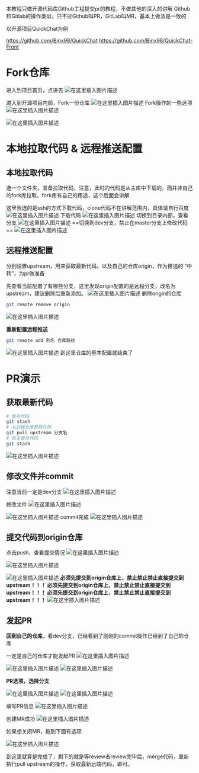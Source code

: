 本教程只做开源代码库Github工程提交pr的教程，不做其他的深入的讲解
Github和Gitlab的操作类似，只不过Github叫PR，GitLab叫MR，基本上做法是一致的

以开源项目QuickChat为例

https://github.com/Binx98/QuickChat
https://github.com/Binx98/QuickChat-Front

# Fork仓库
进入到项目首页，点进去
![在这里插入图片描述](https://img-blog.csdnimg.cn/direct/52da01c64038499a9c617e1e31162236.png)

进入到开源项目内部，Fork一份仓库
![在这里插入图片描述](https://img-blog.csdnimg.cn/direct/e31a2f1e468b41bc987d55ddb30c0415.png)
Fork操作的一些选项
![在这里插入图片描述](https://img-blog.csdnimg.cn/direct/04ae31df9b954bd5877454c719b738ec.png)

![在这里插入图片描述](https://img-blog.csdnimg.cn/direct/93e53e3ae2bd4490a7e0455240d63aa5.png)



# 本地拉取代码 & 远程推送配置
## 本地拉取代码
选一个文件夹，准备拉取代码，注意，此时的代码是从主库中下载的，而并非自己的fork库拉取，fork库有自己的用途，这个后面会讲解

这里我选的是ssh的方式下载代码，clone代码不在讲解范围内，具体请自行百度
![在这里插入图片描述](https://img-blog.csdnimg.cn/direct/59215af56edc4aa89a8dda8a57decc23.png)
下载代码
![在这里插入图片描述](https://img-blog.csdnimg.cn/direct/47f282031d7347c78c02dba83ac31197.png)
切换到目录内部，查看分支
![在这里插入图片描述](https://img-blog.csdnimg.cn/direct/37ebf53c03284b319337b59676d50ce2.png)
==切换到dev分支，禁止在master分支上修改代码==
![在这里插入图片描述](https://img-blog.csdnimg.cn/direct/e28f3ec401224d5cbcc0e6479201f04e.png)

## 远程推送配置

分别设置upstream，用来获取最新代码。以及自己的仓库origin，作为推送的 “中转”，为pr做准备

先查看当前配置了有哪些分支，这里发现origin配置的是远程分支，改名为upstream，建议删除后重新添加。
![在这里插入图片描述](https://img-blog.csdnimg.cn/direct/b27f255816854074b8afdaa1c9ebbcad.png)
删除origin的仓库
```bash
git remote remove origin
```

![在这里插入图片描述](https://img-blog.csdnimg.cn/direct/277021c85e544bc190b560cd823a7b29.png)

**重新配置远程推送**

```bash
git remote add 别名 仓库路径
```
![在这里插入图片描述](https://img-blog.csdnimg.cn/direct/6cc48c2e8fda450cb78914506b18d575.png)
到这里仓库的基本配置就结束了

# PR演示
## 获取最新代码

```bash
# 暂存代码
git stash
# 从远程仓库获取代码
git pull upstream 分支名
# 恢复暂存代码
git stash
```

![在这里插入图片描述](https://img-blog.csdnimg.cn/direct/b0b1977cfab24fdcb2724a5b720c2b08.png)


## 修改文件并commit
注意当前一定是dev分支
![在这里插入图片描述](https://img-blog.csdnimg.cn/direct/37a1e2f11dc642559c031b6168f9f286.png)

修改文件
![在这里插入图片描述](https://img-blog.csdnimg.cn/direct/1549a7a682614972883c48990c4c0dab.png)

![在这里插入图片描述](https://img-blog.csdnimg.cn/direct/278a9aff1cff417b87dfe3f014245066.png)
commit完成
![在这里插入图片描述](https://img-blog.csdnimg.cn/direct/52c07e2a2244435ea28cb91918da03b8.png)
## 提交代码到origin仓库
点击push，查看提交情况
![在这里插入图片描述](https://img-blog.csdnimg.cn/direct/cae11a506c2a4c018e5b7ba3538a4f12.png)

![在这里插入图片描述](https://img-blog.csdnimg.cn/direct/f0559af942e64c5f8f4b4815f50da882.png)


![在这里插入图片描述](https://img-blog.csdnimg.cn/direct/cfa7e96cb48c4ddf9b9a49119bf84057.png)
**必须先提交到origin仓库上，禁止禁止禁止直接提交到upstream！！！
必须先提交到origin仓库上，禁止禁止禁止直接提交到upstream！！！
必须先提交到origin仓库上，禁止禁止禁止直接提交到upstream！！！**
![在这里插入图片描述](https://img-blog.csdnimg.cn/direct/a5b808af78454c8c90fd036c2946eca9.png)

## 发起PR
**回到自己的仓库**，看dev分支，已经看到了刚刚的commit操作已经到了自己的仓库

一定是自己的仓库才能发起PR
![在这里插入图片描述](https://img-blog.csdnimg.cn/direct/9f8fec04d4d44b17a643416a2b2e0319.png)

![在这里插入图片描述](https://img-blog.csdnimg.cn/direct/14a33ba7ba3a405c8b87cba53e121911.png)
![在这里插入图片描述](https://img-blog.csdnimg.cn/direct/351392fb5b384e89b4d8dff057b65e07.png)


**PR选项，选择分支**

![在这里插入图片描述](https://img-blog.csdnimg.cn/direct/5c06d38bdbb3487cb4e2def9cd0fe869.png)
![在这里插入图片描述](https://img-blog.csdnimg.cn/direct/4f81a25ecca74e9fabbd7172e971a73b.png)

填写PR信息
![在这里插入图片描述](https://img-blog.csdnimg.cn/direct/912a885fc1a3459d8dcd67c328c5d87c.png)


创建MR成功
![在这里插入图片描述](https://img-blog.csdnimg.cn/direct/32383e2ca264426ca4e8e394c973d10d.png)


如果想关闭MR，拖到下面有选项

![在这里插入图片描述](https://img-blog.csdnimg.cn/direct/c0e3367d12d84f7e99ef89a769d7952f.png)

到这里就算是完成了，剩下的就是等review者review完毕后，merge代码，重新执行pull upstream的操作，获取最新远端代码，即可。


